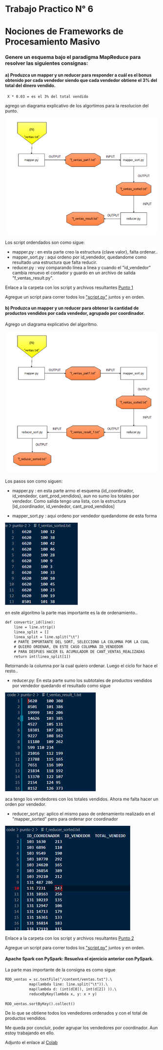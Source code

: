 # Trabajo Practico N° 6
# Nociones de Frameworks de Procesamiento Masivo

### Genere un esquema bajo el paradigma MapReduce para resolver las siguientes consignas:

#### a) Produzca un mapper y un reducer para responder a cuál es el bonus obtenido por cada vendedor siendo que cada vendedor obtiene el 3% del total del dinero vendido.

```
 X * 0.03 = es el 3% del total vendido
```
agrego un diagrama explicativo de los algortimos para la resolucion del punto. 

![algoritmo punto 1](imgs/diagrama_flujo_punto1-map_reducer.png)

Los script ordendados son como sigue: 
* mapper.py : en esta parte creo la estructura {clave valor}, falta ordenar.. 
* mapper_sort.py : aqui ordeno por id_vendedor, quedandome como resultado una estructura que falta reducir.
* reducer.py : voy comparando linea a linea y cuando el "id_vendedor" cambia renuevo el contador y guardo en un archivo de salida "f_ventas_result.py". 

Enlace a la carpeta con los script y archivos resultantes [Punto 1](code/punto-1)

Agregue un script para correr todos los ["script.py"](code/punto-1/scripts.py) juntos y en orden. 

#### b) Produzca un mapper y un reducer para obtener la cantidad de productos vendidos por cada vendedor, agrupado por coordinador.

Agrego un diagrama explicativo del algoritmo. 

![algoritmo punto 2](imgs/diagrama_flujo_punto2-map_reducer.png)

Los pasos son como siguen: 

* mapper.py : en esta parte armo el esquema {id_coordinador, id_vendedor, cant_prod_vendidos}, aun no sumo los totales por vendedor. Como salida tengo una lista, con la estructura [id_coordinador, id_vendedor, cant_prod_vendidos]

* mapper_sort.py : aqui ordeno por vendedor quedandome de esta forma 

![ventas_sorted](imgs/f_ventas_sorted.png)

en este algoritmo la parte mas importante es la de ordenamiento..

```
def convertir_id(line):
    line = line.strip()
    linea_split = []
    linea_split = line.split("\t") 
    # PARTE IMPORTANTE DEL SORT, SELECCIONO LA COLUMNA POR LA CUAL
    # QUIERO ORDENAR, EN ESTE CASO COLUMNA ID_VENDEDOR
    # PARA DESPUES HACER EL ACUMULADOR DE CANT_VENTAS_REALIZADAS 
    return int(linea_split[1])
``` 
Retornando la columna por la cual quiero ordenar. Luego el ciclo for hace el resto..

* reducer.py: En esta parte sumo los subtotales de productos vendidos por vendedor quedando el resultado como sigue

![f_ventas_result_1](imgs/f_ventas_result_1.png)

aca tengo los vendedores con los totales vendidos. Ahora me falta hacer un orden por vendedor. 

* reducer_sort.py: aplico el mismo paso de ordenamiento realizado en el "mapper_sorted" pero para ordenar por coordinador

![f_reducer_sorted](imgs/f_reducer_sorted.png)

Enlace a la carpeta con los script y archivos resultantes [Punto 2](code/punto-2)

Agregue un script para correr todos los ["script.py"](code/punto-2/scripts.py) juntos y en orden. 

#### Apache Spark con PySpark: Resuelva el ejercicio anterior con PySpark.

La parte mas importante de la consigna es como sigue

```
RDD_ventas = sc.textFile("/content/ventas.txt").\
           map(lambda line: line.split("\t")).\
           map(lambda d: (int(d[0]), int(d[2]) )).\
           reduceByKey(lambda x, y: x + y)

RDD_ventas.sortByKey().collect() 
``` 

De lo que se obtiene todos los vendedores ordenados y con el total de productos vendidos. 

Me queda por concluir, poder agrupar los vendedores por coordinador. Aun estoy trabajando en ello. 

Adjunto el enlace al [Colab](https://colab.research.google.com/drive/1G8CdO2QuCeRk_8n1OyrytgpC420aiT8z?usp=sharing)


